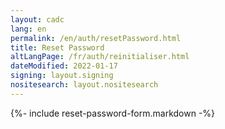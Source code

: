 ```yaml
---
layout: cadc
lang: en
permalink: /en/auth/resetPassword.html
title: Reset Password
altLangPage: /fr/auth/reinitialiser.html
dateModified: 2022-01-17
signing: layout.signing
nositesearch: layout.nositesearch
---
```


{%- include reset-password-form.markdown -%}
